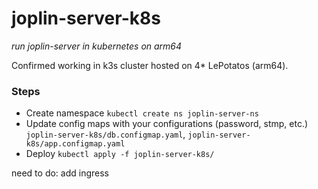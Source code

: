 # joplin-server-k8s
*run joplin-server in kubernetes on arm64*

Confirmed working in k3s cluster hosted on 4* LePotatos (arm64). 

### Steps
- Create namespace
```kubectl create ns joplin-server-ns```
- Update config maps with your configurations (password, stmp, etc.)
`joplin-server-k8s/db.configmap.yaml`,
`joplin-server-k8s/app.configmap.yaml`
- Deploy
```kubectl apply -f joplin-server-k8s/```

need to do: add ingress
